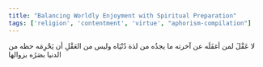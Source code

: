```yaml
---
title: "Balancing Worldly Enjoyment with Spiritual Preparation"
tags: ['religion', 'contentment', 'virtue', "aphorism-compilation"]
---
```


 لا عَقْلَ لمن أغفَلَه عن آخرته ما يجدُه من لذة دُنْيَاه  وليس من العَقْلِ أن يَحْرِمَه حظه من الدنيا بصَرُه بزوالها
